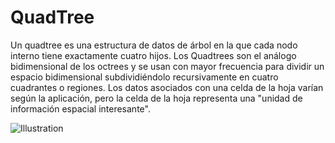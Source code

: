 # QuadTree 

Un quadtree es una estructura de datos de árbol en la que cada nodo interno tiene exactamente cuatro hijos. Los Quadtrees son el análogo bidimensional de los octrees y se usan con mayor frecuencia para dividir un espacio bidimensional subdividiéndolo recursivamente en cuatro cuadrantes o regiones. Los datos asociados con una celda de la hoja varían según la aplicación, pero la celda de la hoja representa una "unidad de información espacial interesante".

![Illustration](http://upload.wikimedia.org/wikipedia/commons/8/8b/Point_quadtree.svg "This image is for Illustration only")

